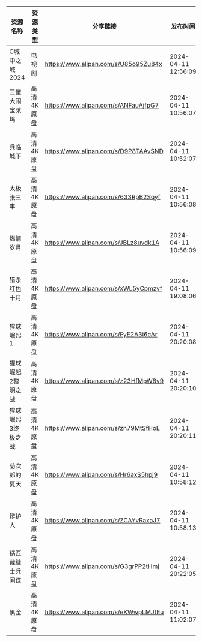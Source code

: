 | 资源名称      | 资源类型   | 分享链接                                 | 发布时间                |
| --------- | ------ | ------------------------------------ | ------------------- |
| C城中之城2024 | 电视剧    | https://www.alipan.com/s/U85o95Zu84x | 2024-04-11 12:56:09 |
| 三傻大闹宝莱坞   | 高清4K原盘 | https://www.alipan.com/s/ANFauAjfpG7 | 2024-04-11 10:56:07 |
| 兵临城下      | 高清4K原盘 | https://www.alipan.com/s/D9P8TAAvSND | 2024-04-11 10:52:07 |
| 太极张三丰     | 高清4K原盘 | https://www.alipan.com/s/633RpB2Sqyf | 2024-04-11 10:56:08 |
| 燃情岁月      | 高清4K原盘 | https://www.alipan.com/s/JBLz8uvdk1A | 2024-04-11 10:56:09 |
| 猎杀红色十月    | 高清4K原盘 | https://www.alipan.com/s/xWL5yCpmzvf | 2024-04-11 19:08:06 |
| 猩球崛起1     | 高清4K原盘 | https://www.alipan.com/s/FyE2A3i6cAr | 2024-04-11 20:20:08 |
| 猩球崛起2黎明之战 | 高清4K原盘 | https://www.alipan.com/s/z23HfMpW8v9 | 2024-04-11 20:20:10 |
| 猩球崛起3终极之战 | 高清4K原盘 | https://www.alipan.com/s/zn79MtSfHoE | 2024-04-11 20:20:11 |
| 菊次郎的夏天    | 高清4K原盘 | https://www.alipan.com/s/Hr6axS5hpj9 | 2024-04-11 10:58:12 |
| 辩护人       | 高清4K原盘 | https://www.alipan.com/s/ZCAYvRaxaJ7 | 2024-04-11 10:58:13 |
| 锅匠裁缝士兵间谍  | 高清4K原盘 | https://www.alipan.com/s/G3grPP2tHmj | 2024-04-11 20:22:05 |
| 黑金        | 高清4K原盘 | https://www.alipan.com/s/eKWwpLMJfEu | 2024-04-11 11:02:07 |
